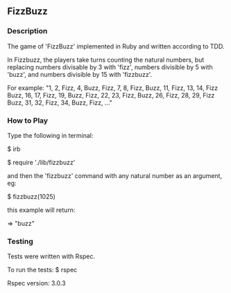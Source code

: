 <h2>FizzBuzz</h2>

<h3>Description</h3>

<p>The game of 'FizzBuzz' implemented in Ruby and written according to TDD.<p>

<p>In Fizzbuzz, the players take turns counting the natural numbers, but replacing numbers divisable
by 3 with 'fizz', numbers divisible by 5 with 'buzz', and numbers divisible by 15 with 'fizzbuzz'.</p>

<p>For example: "1, 2, Fizz, 4, Buzz, Fizz, 7, 8, Fizz, Buzz, 11, Fizz, 13, 14, Fizz Buzz, 16, 17, Fizz, 19, Buzz, Fizz, 22, 23, Fizz, Buzz, 26, Fizz, 28, 29, Fizz Buzz, 31, 32, Fizz, 34, Buzz, Fizz, ..."</p>

<h3>How to Play</h3>

<p>Type the following in terminal:</p>
<p>$ irb</p>
<p>$ require './lib/fizzbuzz'</p>
<p>and then the 'fizzbuzz' command with any natural number as an argument, eg:</p>
<p>$ fizzbuzz(1025)</p>
<p>this example will return:</p>
<p>=> "buzz"</p>

<h3>Testing</h3>

<p>Tests were written with Rspec.

<p>To run the tests: $ rspec</p>

<p>Rspec version: 3.0.3</p>
